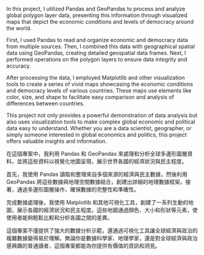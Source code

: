 In this project, I utilized Pandas and GeoPandas to process and analyze global polygon layer data, presenting this information through visualized maps that depict the economic conditions and levels of democracy around the world.

First, I used Pandas to read and organize economic and democracy data from multiple sources. Then, I combined this data with geographical spatial data using GeoPandas, creating detailed geospatial data frames. Next, I performed operations on the polygon layers to ensure data integrity and accuracy.

After processing the data, I employed Matplotlib and other visualization tools to create a series of vivid maps showcasing the economic conditions and democracy levels of various countries. These maps use elements like color, size, and shape to facilitate easy comparison and analysis of differences between countries.

This project not only provides a powerful demonstration of data analysis but also uses visualization tools to make complex global economic and political data easy to understand. Whether you are a data scientist, geographer, or simply someone interested in global economics and politics, this project offers valuable insights and information.


在這個專案中，我利用 Pandas 和 GeoPandas 來處理和分析全球多邊形圖層資料，並將這些資料以視覺化地圖呈現，展示世界各國的經濟狀況與民主程度。

首先，我使用 Pandas 讀取和整理來自多個來源的經濟與民主數據，然後利用 GeoPandas 將這些數據與地理空間數據結合，創建出詳細的地理數據框架。接著，通過多邊形圖層操作，確保數據的完整性和準確性。

完成數據處理後，我使用 Matplotlib 和其他可視化工具，創建了一系列生動的地圖，展示各國的經濟狀況和民主程度。這些地圖通過顏色、大小和形狀等元素，使使用者能夠輕鬆比較和分析各國之間的差異。

這個專案不僅提供了強大的數據分析示範，還通過可視化工具讓全球經濟與政治的複雜數據變得易於理解。無論你是數據科學家、地理學家，還是對全球經濟與政治感興趣的普通讀者，這個專案都能為你提供有價值的資訊和洞見。
